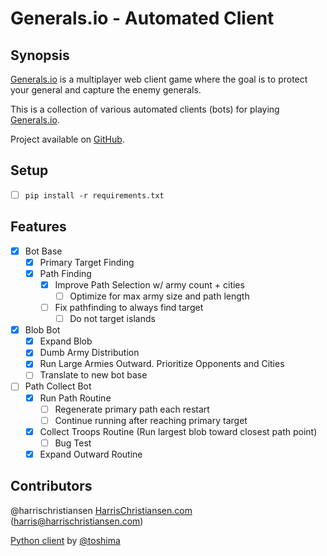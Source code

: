 # Generals.io - Automated Client

## Synopsis

[Generals.io](http://generals.io) is a multiplayer web client game where the goal is to protect your general and capture the enemy generals.  

This is a collection of various automated clients (bots) for playing [Generals.io](http://generals.io).  

Project available on [GitHub](https://github.com/harrischristiansen/generals-bot).  

## Setup

- [ ] `pip install -r requirements.txt`

## Features

- [X] Bot Base
	- [X] Primary Target Finding
	- [X] Path Finding
		- [X] Improve Path Selection w/ army count + cities
			- [ ] Optimize for max army size and path length
		- [ ] Fix pathfinding to always find target
			- [ ] Do not target islands
- [X] Blob Bot
	- [X] Expand Blob
	- [X] Dumb Army Distribution
	- [X] Run Large Armies Outward. Prioritize Opponents and Cities
	- [ ] Translate to new bot base
- [ ] Path Collect Bot
	- [X] Run Path Routine
		- [ ] Regenerate primary path each restart
		- [ ] Continue running after reaching primary target
	- [X] Collect Troops Routine (Run largest blob toward closest path point)
		- [ ] Bug Test
	- [X] Expand Outward Routine

## Contributors

@harrischristiansen [HarrisChristiansen.com](http://www.harrischristiansen.com) (harris@harrischristiansen.com)   

[Python client](https://github.com/toshima/generalsio) by [@toshima](https://github.com/toshima)